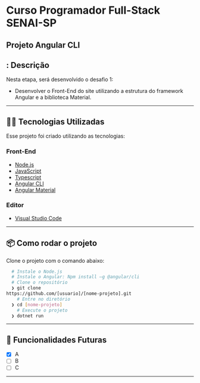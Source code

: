 # Curso Programador Full-Stack SENAI-SP

## Projeto Angular CLI

## : Descrição
Nesta etapa, será desenvolvido o desafio 1:
* Desenvolver o Front-End do site utilizando a estrutura do framework
Angular e a biblioteca Material.

---
## 👨‍💻️ Tecnologias Utilizadas
Esse projeto foi criado utilizando as tecnologias:
### Front-End
- [Node.js](https://nodejs.org/en)
- [JavaScript]()
- [Typescript](https://www.typescriptlang.org/docs/)
- [Angular CLI](https://angular.io/)
- [Angular Material](https://material.angular.io/)
### Editor
- [Visual Studio Code](https://code.visualstudio.com/)
---
## 📦️ Como rodar o projeto
Clone o projeto com o comando abaixo:
```bash
  # Instale o Node.js
  # Instale o Angular: Npm install –g @angular/cli
  # Clone o repositório
  ❯ git clone 
https://github.com/[usuario]/[nome-projeto].git
	# Entre no diretório
  ❯ cd [nome-projeto]
	# Execute o projeto
  ❯ dotnet run
```
---
## 🔮 Funcionalidades Futuras
- [x] A
- [ ] B
- [ ] C
---
